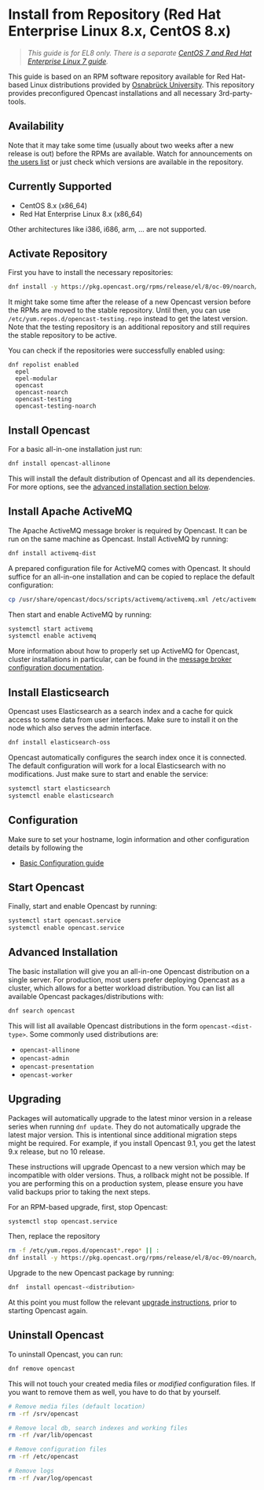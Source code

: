 Install from Repository (Red Hat Enterprise Linux 8.x, CentOS 8.x)
==================================================================

> *This guide is for EL8 only. There is a separate [CentOS 7 and Red Hat Enterprise Linux 7 guide](rpm-el7.md).*

This guide is based on an RPM software repository available for Red Hat-based Linux distributions provided by [Osnabrück
University](https://uni-osnabrueck.de). This repository provides preconfigured Opencast installations and all necessary
3rd-party-tools.


Availability
------------

Note that it may take some time (usually about two weeks after a new release is out) before the RPMs are available.
Watch for announcements on [the users list](https://docs.opencast.org/#mailing-lists) or just check which versions are
available in the repository.


Currently Supported
-------------------

- CentOS 8.x (x86\_64)
- Red Hat Enterprise Linux 8.x (x86\_64)

Other architectures like i386, i686, arm, … are not supported.


Activate Repository
-------------------

First you have to install the necessary repositories:

```sh
dnf install -y https://pkg.opencast.org/rpms/release/el/8/oc-09/noarch/opencast-repository-9-1.el8.noarch.rpm
```

It might take some time after the release of a new Opencast version before the RPMs are moved to the stable repository.
Until then, you can use `/etc/yum.repos.d/opencast-testing.repo` instead to get the latest version.
Note that the testing repository is an additional repository and still requires the stable repository to be active.

You can check if the repositories were successfully enabled using:

```
dnf repolist enabled
  epel
  epel-modular
  opencast
  opencast-noarch
  opencast-testing
  opencast-testing-noarch
```


Install Opencast
------------------

For a basic all-in-one installation just run:

```sh
dnf install opencast-allinone
```

This will install the default distribution of Opencast and all its dependencies.
For more options, see the [advanced installation section below](#advanced-installation).


Install Apache ActiveMQ
-----------------------

The Apache ActiveMQ message broker is required by Opencast.
It can be run on the same machine as Opencast.
Install ActiveMQ by running:

```sh
dnf install activemq-dist
```

A prepared configuration file for ActiveMQ comes with Opencast.
It should suffice for an all-in-one installation and can be copied to replace the default configuration:

```sh
cp /usr/share/opencast/docs/scripts/activemq/activemq.xml /etc/activemq/activemq.xml
```

Then start and enable ActiveMQ by running:

```sh
systemctl start activemq
systemctl enable activemq
```

More information about how to properly set up ActiveMQ for Opencast, cluster installations in particular,
can be found in the [message broker configuration documentation](../configuration/message-broker.md).


Install Elasticsearch
---------------------

Opencast uses Elasticsearch as a search index and a cache for quick access to some data from user interfaces.
Make sure to install it on the node which also serves the admin interface.

```sh
dnf install elasticsearch-oss
```

Opencast automatically configures the search index once it is connected.
The default configuration will work for a local Elasticsearch with no modifications.
Just make sure to start and enable the service:

```sh
systemctl start elasticsearch
systemctl enable elasticsearch
```


Configuration
-------------

Make sure to set your hostname, login information and other configuration details by following the

- [Basic Configuration guide](../configuration/basic.md)


Start Opencast
--------------

Finally, start and enable Opencast by running:

```sh
systemctl start opencast.service
systemctl enable opencast.service
```


Advanced Installation
---------------------

The basic installation will give you an all-in-one Opencast distribution on a single server.
For production, most users prefer deploying Opencast as a cluster, which allows for a better workload distribution.
You can list all available Opencast packages/distributions with:

```sh
dnf search opencast
```

This will list all available Opencast distributions in the form `opencast-<dist-type>`.
Some commonly used distributions are:

- `opencast-allinone`
- `opencast-admin`
- `opencast-presentation`
- `opencast-worker`


Upgrading
---------

Packages will automatically upgrade to the latest minor version in a release series when running `dnf update`.
They do not automatically upgrade the latest major version.
This is intentional since additional migration steps might be required.
For example, if you install Opencast 9.1, you get the latest 9.x release, but no 10 release.

These instructions will upgrade Opencast to a new version which may be incompatible with older versions.
Thus, a rollback might not be possible.
If you are performing this on a production system, please ensure you have valid backups prior to taking the next steps.

For an RPM-based upgrade, first, stop Opencast:

```sh
systemctl stop opencast.service
```

Then, replace the repository

```sh
rm -f /etc/yum.repos.d/opencast*.repo* || :
dnf install -y https://pkg.opencast.org/rpms/release/el/8/oc-09/noarch/opencast-repository-9-1.el8.noarch.rpm
```

Upgrade to the new Opencast package by running:

```sh
dnf  install opencast-<distribution>
```

At this point you must follow the relevant [upgrade instructions](../upgrade.md), prior to starting Opencast again.


Uninstall Opencast
--------------------

To uninstall Opencast, you can run:

```sh
dnf remove opencast
```

This will not touch your created media files or *modified* configuration files.
If you want to remove them as well, you have to do that by yourself.

```sh
# Remove media files (default location)
rm -rf /srv/opencast

# Remove local db, search indexes and working files
rm -rf /var/lib/opencast

# Remove configuration files
rm -rf /etc/opencast

# Remove logs
rm -rf /var/log/opencast
```

